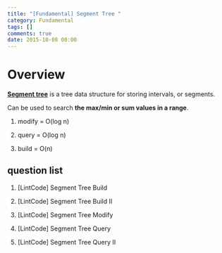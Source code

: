 ```yaml
---
title: "[Fundamental] Segment Tree "
category: Fundamental
tags: []
comments: true
date: 2015-10-08 00:00
---
```



# Overview

**[Segment tree](https://en.wikipedia.org/wiki/Segment_tree)** is a tree data structure for storing intervals, or segments.

Can be used to search **the max/min or sum values in a range**.

1. modify = O(log n)

1. query = O(log n)

1. build = O(n)

## question list

1. [LintCode] Segment Tree Build

1. [LintCode] Segment Tree Build II

1. [LintCode] Segment Tree Modify

1. [LintCode] Segment Tree Query

1. [LintCode] Segment Tree Query II
